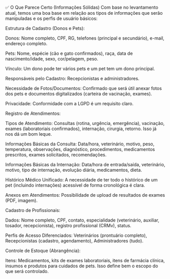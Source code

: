 ✅ O Que Parece Certo (Informações Sólidas)
Com base no levantamento atual, temos uma boa base em relação aos tipos de informações que serão manipuladas e os perfis de usuário básicos:

Estrutura de Cadastro (Donos e Pets):

Donos: Nome completo, CPF, RG, telefones (principal e secundário), e-mail, endereço completo.

Pets: Nome, espécie (cão e gato confirmados), raça, data de nascimento/idade, sexo, cor/pelagem, peso.

Vínculo: Um dono pode ter vários pets e um pet tem um dono principal.

Responsáveis pelo Cadastro: Recepcionistas e administradores.

Necessidade de Fotos/Documentos: Confirmado que será útil anexar fotos dos pets e documentos digitalizados (carteira de vacinação, exames).

Privacidade: Conformidade com a LGPD é um requisito claro.

Registro de Atendimentos:

Tipos de Atendimento: Consultas (rotina, urgência, emergência), vacinação, exames (laboratoriais confirmados), internação, cirurgia, retorno. Isso já nos dá um bom leque.

Informações Básicas da Consulta: Data/hora, veterinário, motivo, peso, temperatura, observações, diagnóstico, procedimentos, medicamentos prescritos, exames solicitados, recomendações.

Informações Básicas da Internação: Data/hora de entrada/saída, veterinário, motivo, tipo de internação, evolução diária, medicamentos, dieta.

Histórico Médico Unificado: A necessidade de ter todo o histórico de um pet (incluindo internações) acessível de forma cronológica é clara.

Anexos em Atendimentos: Possibilidade de upload de resultados de exames (PDF, imagem).

Cadastro de Profissionais:

Dados: Nome completo, CPF, contato, especialidade (veterinário, auxiliar, tosador, recepcionista), registro profissional (CRMv), status.

Perfis de Acesso Diferenciados: Veterinários (prontuário completo), Recepcionistas (cadastro, agendamento), Administradores (tudo).

Controle de Estoque (Abrangência):

Itens: Medicamentos, kits de exames laboratoriais, itens de farmácia clínica, insumos e produtos para cuidados de pets. Isso define bem o escopo do que será controlado.